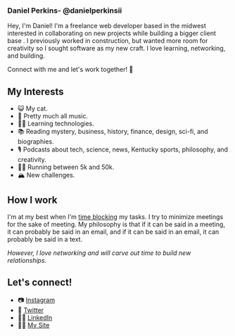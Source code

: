 ### Daniel Perkins- @danielperkinsii 
Hey, I'm Daniel! I'm a freelance web developer based in the midwest interested in collaborating on new projects while building a bigger client base
. I previously worked in construction, but wanted more room for creativity so I sought software as my new craft. I love learning, networking, and building. 

Connect with me and let's work together! 🤠


## My Interests
- 😺  My cat.
- 🎵  Pretty much all music.
- 👨‍💻  Learning technologies.
- 📚  Reading mystery, business, history, finance, design, sci-fi, and biographies.
- 🎙  Podcasts about tech, science, news, Kentucky sports, philosophy, and creativity.
- 🏃💨  Running between 5k and 50k.
- 🏔  New challenges.

## How I work 
I'm at my best when I'm [time blocking](https://todoist.com/productivity-methods/time-blocking) my tasks. I try to minimize meetings for the sake of meeting. My philosophy is that if it can be said in a meeting, it can probably be said in an email, and if it can be said in an email, it can probably be said in a text. 

*However, I love networking and will carve out time to build new relationships.*

## Let's connect!
- 📷  [Instagram](https://www.instagram.com/93dannyp/)
- 🐣  [Twitter](https://twitter.com/danielperkinsii)
- 👨‍💼  [LinkedIn](https://www.linkedin.com/in/daniel-perkins-b477871a7/)
- 👨‍🎨  [My Site](danielperkinsii.herokuapp.com/)
